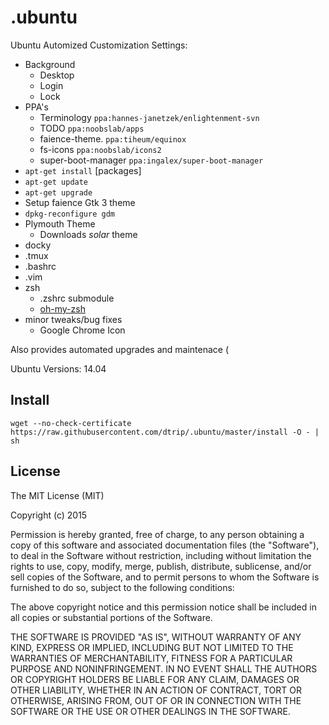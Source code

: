 .ubuntu
======
Ubuntu Automized Customization Settings:

 * Background
     * Desktop
     * Login
     * Lock
 * PPA's
     * Terminology `ppa:hannes-janetzek/enlightenment-svn`
     * TODO `ppa:noobslab/apps`
     * faience-theme. `ppa:tiheum/equinox`
     * fs-icons `ppa:noobslab/icons2`
     * super-boot-manager `ppa:ingalex/super-boot-manager`
 * `apt-get install` \[packages\]
 * `apt-get update`
 * `apt-get upgrade`
 * Setup faience Gtk 3 theme
 * `dpkg-reconfigure gdm`
 * Plymouth Theme
     * Downloads _solar_ theme
 * docky
 * .tmux
 * .bashrc
 * .vim
 * zsh
     * .zshrc submodule
     * [oh-my-zsh](https://github.com/robbyrussell/oh-my-zsh)
 * minor tweaks/bug fixes
     * Google Chrome Icon

Also provides automated upgrades and maintenace (

Ubuntu Versions: 14.04

## Install
```
wget --no-check-certificate https://raw.githubusercontent.com/dtrip/.ubuntu/master/install -O - | sh
```

## License

The MIT License (MIT)

Copyright (c) 2015

Permission is hereby granted, free of charge, to any person obtaining a copy
of this software and associated documentation files (the "Software"), to deal
in the Software without restriction, including without limitation the rights
to use, copy, modify, merge, publish, distribute, sublicense, and/or sell
copies of the Software, and to permit persons to whom the Software is
furnished to do so, subject to the following conditions:

The above copyright notice and this permission notice shall be included in all
copies or substantial portions of the Software.

THE SOFTWARE IS PROVIDED "AS IS", WITHOUT WARRANTY OF ANY KIND, EXPRESS OR
IMPLIED, INCLUDING BUT NOT LIMITED TO THE WARRANTIES OF MERCHANTABILITY,
FITNESS FOR A PARTICULAR PURPOSE AND NONINFRINGEMENT. IN NO EVENT SHALL THE
AUTHORS OR COPYRIGHT HOLDERS BE LIABLE FOR ANY CLAIM, DAMAGES OR OTHER
LIABILITY, WHETHER IN AN ACTION OF CONTRACT, TORT OR OTHERWISE, ARISING FROM,
OUT OF OR IN CONNECTION WITH THE SOFTWARE OR THE USE OR OTHER DEALINGS IN THE
SOFTWARE.
